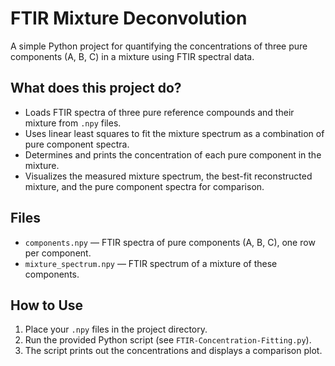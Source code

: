# FTIR Mixture Deconvolution

A simple Python project for quantifying the concentrations of three pure components (A, B, C) in a mixture using FTIR spectral data.

## What does this project do?

- Loads FTIR spectra of three pure reference compounds and their mixture from `.npy` files.
- Uses linear least squares to fit the mixture spectrum as a combination of pure component spectra.
- Determines and prints the concentration of each pure component in the mixture.
- Visualizes the measured mixture spectrum, the best-fit reconstructed mixture, and the pure component spectra for comparison.

## Files

- `components.npy` — FTIR spectra of pure components (A, B, C), one row per component.
- `mixture_spectrum.npy` — FTIR spectrum of a mixture of these components.

## How to Use

1. Place your `.npy` files in the project directory.
2. Run the provided Python script (see `FTIR-Concentration-Fitting.py`).
3. The script prints out the concentrations and displays a comparison plot.
